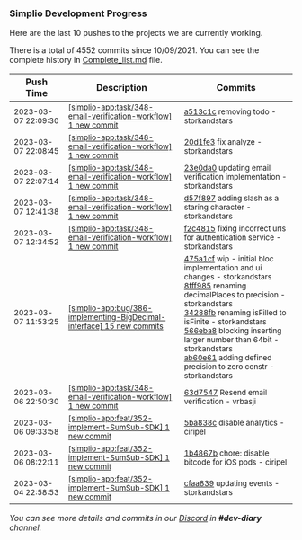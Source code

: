 
### Simplio Development Progress

Here are the last 10 pushes to the projects we are currently working.

There is a total of 4552 commits since 10/09/2021. You can see the complete history in
 [Complete_list.md](Complete_list.md) file.

| Push Time | Description | Commits |
| --- | --- | --- |
| <sub>2023-03-07 22:09:30</sub> | <sub>[[simplio-app:task/348\-email\-verification\-workflow] 1 new commit](https://github.com/SimplioOfficial/simplio-app/commit/a513c1c5b5a68cc0ffb25b0f5b07e1c5d2ef30fb)</sub> | <sub>[a513c1c](https://github.com/SimplioOfficial/simplio-app/commit/a513c1c5b5a68cc0ffb25b0f5b07e1c5d2ef30fb) removing todo - storkandstars</sub> |
| <sub>2023-03-07 22:08:45</sub> | <sub>[[simplio-app:task/348\-email\-verification\-workflow] 1 new commit](https://github.com/SimplioOfficial/simplio-app/commit/20d1fe3fab584a2d6c5f170858b51a7f48698cd4)</sub> | <sub>[20d1fe3](https://github.com/SimplioOfficial/simplio-app/commit/20d1fe3fab584a2d6c5f170858b51a7f48698cd4) fix analyze - storkandstars</sub> |
| <sub>2023-03-07 22:07:14</sub> | <sub>[[simplio-app:task/348\-email\-verification\-workflow] 1 new commit](https://github.com/SimplioOfficial/simplio-app/commit/23e0da0e1035f1d93a0178a5a8543f46cd12a92d)</sub> | <sub>[23e0da0](https://github.com/SimplioOfficial/simplio-app/commit/23e0da0e1035f1d93a0178a5a8543f46cd12a92d) updating email verification implementation - storkandstars</sub> |
| <sub>2023-03-07 12:41:38</sub> | <sub>[[simplio-app:task/348\-email\-verification\-workflow] 1 new commit](https://github.com/SimplioOfficial/simplio-app/commit/d57f8972b21b2ea1dc061b0b401e8d5f81b7186b)</sub> | <sub>[d57f897](https://github.com/SimplioOfficial/simplio-app/commit/d57f8972b21b2ea1dc061b0b401e8d5f81b7186b) adding slash as a staring character - storkandstars</sub> |
| <sub>2023-03-07 12:34:52</sub> | <sub>[[simplio-app:task/348\-email\-verification\-workflow] 1 new commit](https://github.com/SimplioOfficial/simplio-app/commit/f2c48156bf6f97afa293e0d9905ef72ab6819c87)</sub> | <sub>[f2c4815](https://github.com/SimplioOfficial/simplio-app/commit/f2c48156bf6f97afa293e0d9905ef72ab6819c87) fixing incorrect urls for authentication service - storkandstars</sub> |
| <sub>2023-03-07 11:53:25</sub> | <sub>[[simplio-app:bug/386\-implementing\-BigDecimal\-interface] 15 new commits](https://github.com/SimplioOfficial/simplio-app/compare/475a1cff8edf^...ad16d6196ca0)</sub> | <sub>[475a1cf](https://github.com/SimplioOfficial/simplio-app/commit/475a1cff8edf94dc8bd020af433fd4bd87620ac3) wip - initial bloc implementation and ui changes - storkandstars<br>[8fff985](https://github.com/SimplioOfficial/simplio-app/commit/8fff98598a5331fde3e3f65ea94bce4f41b344f1) renaming decimalPlaces to precision - storkandstars<br>[34288fb](https://github.com/SimplioOfficial/simplio-app/commit/34288fb96cec9d380b94c81f95fc89a1ffc75d2b) renaming isFilled to isFinite - storkandstars<br>[566eba8](https://github.com/SimplioOfficial/simplio-app/commit/566eba8c6ca7f9eb0c6be8e9c822e9ccf3863ef2) blocking inserting larger number than 64bit - storkandstars<br>[ab60e61](https://github.com/SimplioOfficial/simplio-app/commit/ab60e6184d6d7197bfc5563238c92df09cb6c45d) adding defined precision to zero constr - storkandstars</sub> |
| <sub>2023-03-06 22:50:30</sub> | <sub>[[simplio-app:task/348\-email\-verification\-workflow] 1 new commit](https://github.com/SimplioOfficial/simplio-app/commit/63d7547d08d021a8f189495a44c4a6dae2f9d67f)</sub> | <sub>[63d7547](https://github.com/SimplioOfficial/simplio-app/commit/63d7547d08d021a8f189495a44c4a6dae2f9d67f) Resend email verification - vrbasji</sub> |
| <sub>2023-03-06 09:33:58</sub> | <sub>[[simplio-app:feat/352\-implement\-SumSub\-SDK] 1 new commit](https://github.com/SimplioOfficial/simplio-app/commit/5ba838c960b9290d5580fcac38699261ed3d882b)</sub> | <sub>[5ba838c](https://github.com/SimplioOfficial/simplio-app/commit/5ba838c960b9290d5580fcac38699261ed3d882b) disable analytics - ciripel</sub> |
| <sub>2023-03-06 08:22:11</sub> | <sub>[[simplio-app:feat/352\-implement\-SumSub\-SDK] 1 new commit](https://github.com/SimplioOfficial/simplio-app/commit/1b4867b95390fe7ae7ec4371baeab619ff0ca698)</sub> | <sub>[1b4867b](https://github.com/SimplioOfficial/simplio-app/commit/1b4867b95390fe7ae7ec4371baeab619ff0ca698) chore: disable bitcode for iOS pods - ciripel</sub> |
| <sub>2023-03-04 22:58:53</sub> | <sub>[[simplio-app:feat/352\-implement\-SumSub\-SDK] 1 new commit](https://github.com/SimplioOfficial/simplio-app/commit/cfaa839f728756ca56fbb764bb8555ade2f9a72f)</sub> | <sub>[cfaa839](https://github.com/SimplioOfficial/simplio-app/commit/cfaa839f728756ca56fbb764bb8555ade2f9a72f) updating events - storkandstars</sub> |

_You can see more details and commits in our [Discord](https://discord.gg/aKhjuwZmdP) in **#dev-diary** channel._
